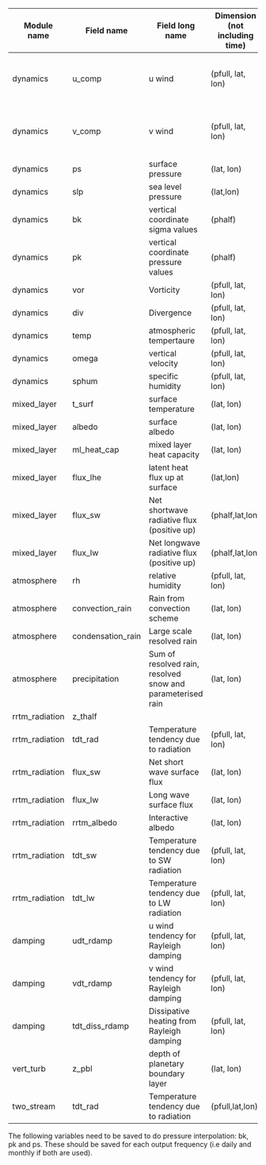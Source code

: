 |Module name   	| Field name  	|  Field long name 	|  Dimension (not including time) 	| Description (if needed)  	|
|---	          |---	          |---	              |---	                              |---	                      |
|dynamics |	u_comp	|u wind	| (pfull, lat, lon)	| zonal component of the horizontal winds |
|dynamics |	v_comp	|v wind	| (pfull, lat, lon)	| meridional component of the horizontal winds|
|dynamics |	ps	    |surface pressure	| (lat, lon)	| slab |
|dynamics |	slp	    |sea level pressure	| (lat,lon)	|
|dynamics |	bk	    |vertical coordinate sigma values	| (phalf)	|
|dynamics |	pk	    |vertical coordinate pressure values	| (phalf)	|
|dynamics |	vor	    |Vorticity	| (pfull, lat, lon)	|
|dynamics |	div	    |Divergence	| (pfull, lat, lon)	|
|dynamics |	temp	  |atmospheric tempertaure	| (pfull, lat, lon)	|
|dynamics |	omega	  |vertical velocity	| (pfull, lat, lon)	| dp/dt|
|dynamics |	sphum	  | specific humidity	| (pfull, lat, lon)	|
|mixed_layer | t_surf |	surface temperature	| (lat, lon) | slab |
|mixed_layer | albedo | surface albedo | (lat, lon) | static |
|mixed_layer | ml_heat_cap | mixed layer heat capacity | (lat, lon) | 
|mixed_layer |	flux_lhe	| latent heat flux up at surface	| (lat,lon) |
|mixed_layer |	flux_sw	| Net shortwave radiative flux (positive up)	| (phalf,lat,lon) |
|mixed_layer |	flux_lw	| Net longwave radiative flux (positive up)	 | (phalf,lat,lon) |
|atmosphere |	rh	  | relative humidity |	(pfull, lat, lon)	|
|atmosphere |	convection_rain	| Rain from convection scheme	| (lat, lon)	|
|atmosphere |	condensation_rain |	Large scale resolved rain	| (lat, lon)	|
|atmosphere |	precipitation |	Sum of resolved rain, resolved snow and parameterised rain 	| (lat, lon)	|
|rrtm_radiation |  z_thalf 	|   	|   	|   	|
|rrtm_radiation |	tdt_rad	| Temperature tendency due to radiation | 	(pfull, lat, lon)	|
|rrtm_radiation |	flux_sw	| Net short wave surface flux	| (lat, lon)	|
|rrtm_radiation |	flux_lw	| Long wave surface flux	| (lat, lon)	|
|rrtm_radiation |	rrtm_albedo	 |Interactive albedo	| (lat, lon)	|
|rrtm_radiation | 	tdt_sw	 | Temperature tendency due to SW radiation	| (pfull, lat, lon)	|
|rrtm_radiation |	tdt_lw	| Temperature tendency due to LW radiation	| (pfull, lat, lon)	|
|damping |	udt_rdamp |	u wind tendency for Rayleigh damping	| (pfull, lat, lon)	|
|damping |	vdt_rdamp |	v wind tendency for Rayleigh damping	| (pfull, lat, lon)	|
|damping |	tdt_diss_rdamp |	Dissipative heating from Rayleigh damping	| (pfull, lat, lon)	|
|vert_turb|	z_pbl	| depth of planetary boundary layer	| (lat, lon)| 	
|two_stream |	tdt_rad	|Temperature tendency due to radiation	 | (pfull,lat,lon) |


The following variables need to be saved to do pressure interpolation: bk, pk and ps. These should be saved for each output frequency (i.e daily and monthly if both are used).
